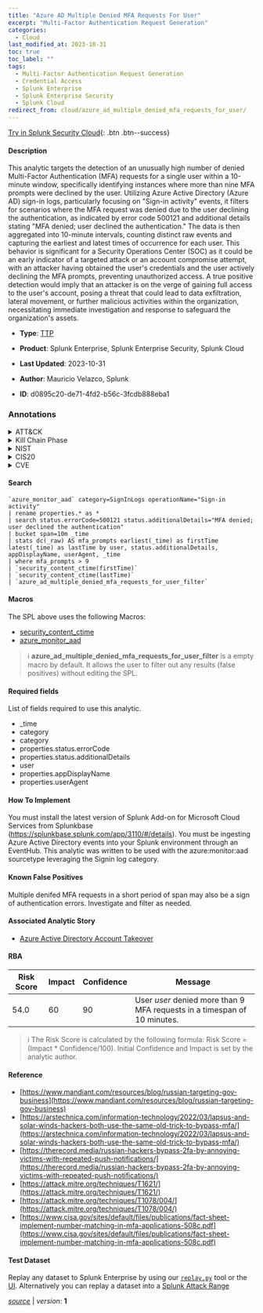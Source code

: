 ```yaml
---
title: "Azure AD Multiple Denied MFA Requests For User"
excerpt: "Multi-Factor Authentication Request Generation"
categories:
  - Cloud
last_modified_at: 2023-10-31
toc: true
toc_label: ""
tags:
  - Multi-Factor Authentication Request Generation
  - Credential Access
  - Splunk Enterprise
  - Splunk Enterprise Security
  - Splunk Cloud
redirect_from: cloud/azure_ad_multiple_denied_mfa_requests_for_user/
---
```




[Try in Splunk Security Cloud](https://www.splunk.com/en_us/cyber-security.html){: .btn .btn--success}

#### Description

This analytic targets the detection of an unusually high number of denied Multi-Factor Authentication (MFA) requests for a single user within a 10-minute window, specifically identifying instances where more than nine MFA prompts were declined by the user. Utilizing Azure Active Directory (Azure AD) sign-in logs, particularly focusing on &#34;Sign-in activity&#34; events, it filters for scenarios where the MFA request was denied due to the user declining the authentication, as indicated by error code 500121 and additional details stating &#34;MFA denied; user declined the authentication.&#34; The data is then aggregated into 10-minute intervals, counting distinct raw events and capturing the earliest and latest times of occurrence for each user. This behavior is significant for a Security Operations Center (SOC) as it could be an early indicator of a targeted attack or an account compromise attempt, with an attacker having obtained the user&#39;s credentials and the user actively declining the MFA prompts, preventing unauthorized access. A true positive detection would imply that an attacker is on the verge of gaining full access to the user&#39;s account, posing a threat that could lead to data exfiltration, lateral movement, or further malicious activities within the organization, necessitating immediate investigation and response to safeguard the organization&#39;s assets.

- **Type**: [TTP](https://github.com/splunk/security_content/wiki/Detection-Analytic-Types)
- **Product**: Splunk Enterprise, Splunk Enterprise Security, Splunk Cloud

- **Last Updated**: 2023-10-31
- **Author**: Mauricio Velazco, Splunk
- **ID**: d0895c20-de71-4fd2-b56c-3fcdb888eba1

### Annotations
<details>
  <summary>ATT&CK</summary>

<div markdown="1">

#### [ATT&CK](https://attack.mitre.org/)

| ID          | Technique   | Tactic         |
| ----------- | ----------- |--------------- |
| [T1621](https://attack.mitre.org/techniques/T1621/) | Multi-Factor Authentication Request Generation | Credential Access |

</div>
</details>


<details>
  <summary>Kill Chain Phase</summary>

<div markdown="1">

* Exploitation


</div>
</details>


<details>
  <summary>NIST</summary>

<div markdown="1">

* DE.CM



</div>
</details>

<details>
  <summary>CIS20</summary>

<div markdown="1">

* CIS 10



</div>
</details>

<details>
  <summary>CVE</summary>

<div markdown="1">


</div>
</details>


#### Search

```
`azure_monitor_aad` category=SignInLogs operationName="Sign-in activity" 
| rename properties.* as * 
| search status.errorCode=500121 status.additionalDetails="MFA denied; user declined the authentication" 
| bucket span=10m _time 
| stats dc(_raw) AS mfa_prompts earliest(_time) as firstTime latest(_time) as lastTime by user, status.additionalDetails, appDisplayName, userAgent, _time 
| where mfa_prompts > 9 
| `security_content_ctime(firstTime)` 
| `security_content_ctime(lastTime)` 
| `azure_ad_multiple_denied_mfa_requests_for_user_filter`
```

#### Macros
The SPL above uses the following Macros:
* [security_content_ctime](https://github.com/splunk/security_content/blob/develop/macros/security_content_ctime.yml)
* [azure_monitor_aad](https://github.com/splunk/security_content/blob/develop/macros/azure_monitor_aad.yml)

> :information_source:
> **azure_ad_multiple_denied_mfa_requests_for_user_filter** is a empty macro by default. It allows the user to filter out any results (false positives) without editing the SPL.



#### Required fields
List of fields required to use this analytic.
* _time
* category
* category
* properties.status.errorCode
* properties.status.additionalDetails
* user
* properties.appDisplayName
* properties.userAgent



#### How To Implement
You must install the latest version of Splunk Add-on for Microsoft Cloud Services from Splunkbase (https://splunkbase.splunk.com/app/3110/#/details). You must be ingesting Azure Active Directory events into your Splunk environment through an EventHub. This analytic was written to be used with the azure:monitor:aad sourcetype leveraging the Signin log category.
#### Known False Positives
Multiple denifed MFA requests in a short period of span may also be a sign of authentication errors. Investigate and filter as needed.

#### Associated Analytic Story
* [Azure Active Directory Account Takeover](/stories/azure_active_directory_account_takeover)




#### RBA

| Risk Score  | Impact      | Confidence   | Message      |
| ----------- | ----------- |--------------|--------------|
| 54.0 | 60 | 90 | User $user$ denied more than 9 MFA requests in a timespan of 10 minutes. |


> :information_source:
> The Risk Score is calculated by the following formula: Risk Score = (Impact * Confidence/100). Initial Confidence and Impact is set by the analytic author.


#### Reference

* [https://www.mandiant.com/resources/blog/russian-targeting-gov-business](https://www.mandiant.com/resources/blog/russian-targeting-gov-business)
* [https://arstechnica.com/information-technology/2022/03/lapsus-and-solar-winds-hackers-both-use-the-same-old-trick-to-bypass-mfa/](https://arstechnica.com/information-technology/2022/03/lapsus-and-solar-winds-hackers-both-use-the-same-old-trick-to-bypass-mfa/)
* [https://therecord.media/russian-hackers-bypass-2fa-by-annoying-victims-with-repeated-push-notifications/](https://therecord.media/russian-hackers-bypass-2fa-by-annoying-victims-with-repeated-push-notifications/)
* [https://attack.mitre.org/techniques/T1621/](https://attack.mitre.org/techniques/T1621/)
* [https://attack.mitre.org/techniques/T1078/004/](https://attack.mitre.org/techniques/T1078/004/)
* [https://www.cisa.gov/sites/default/files/publications/fact-sheet-implement-number-matching-in-mfa-applications-508c.pdf](https://www.cisa.gov/sites/default/files/publications/fact-sheet-implement-number-matching-in-mfa-applications-508c.pdf)



#### Test Dataset
Replay any dataset to Splunk Enterprise by using our [`replay.py`](https://github.com/splunk/attack_data#using-replaypy) tool or the [UI](https://github.com/splunk/attack_data#using-ui).
Alternatively you can replay a dataset into a [Splunk Attack Range](https://github.com/splunk/attack_range#replay-dumps-into-attack-range-splunk-server)




[*source*](https://github.com/splunk/security_content/tree/develop/detections/cloud/azure_ad_multiple_denied_mfa_requests_for_user.yml) \| *version*: **1**